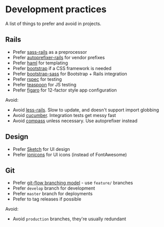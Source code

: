 # Development practices

A list of things to prefer and avoid in projects.

## Rails

- Prefer [sass-rails](https://github.com/rails/sass-rails) as a preprocessor
- Prefer [autoprefixer-rails](https://github.com/ai/autoprefixer-rails) for vendor prefixes
- Prefer [haml](http://haml.info/) for templating
- Prefer [bootstrap](http://getbootstrap.com) if a CSS framework is needed
- Prefer [bootstrap-sass](https://github.com/twbs/bootstrap-sass) for Bootstrap + Rails integration
- Prefer [rspec](https://github.com/rspec/rspec) for testing
- Prefer [teaspoon](https://github.com/modeset/teaspoon) for JS testing
- Prefer [figaro](https://rubygems.org/gems/figaro) for 12-factor style app configuration

Avoid:

- Avoid [less-rails](https://github.com/metaskills/less-rails/). Slow to update, and doesn't support import globbing
- Avoid [cucumber](https://github.com/cucumber/cucumber). Integration tests get messy fast
- Avoid [compass](http://compass-style.org/) unless necessary. Use autoprefixer instead

## Design

- Prefer [Sketch](http://bohemiancoding.com/sketch/) for UI design
- Prefer [ionicons](http://ionicons.com/) for UI icons (instead of FontAwesome)

## Git

- Prefer [git-flow branching model](http://nvie.com/posts/a-successful-git-branching-model/) - use `feature/` branches
- Prefer `develop` branch for development
- Prefer `master` branch for deployments
- Prefer to tag releases if possible

Avoid:

- Avoid `production` branches, they're usually redundant
